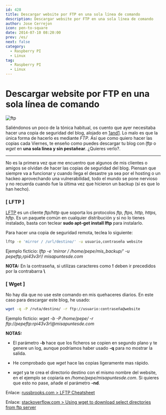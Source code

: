 ```yaml
---
id: 428
title: Descargar website por FTP en una sola línea de comando
description: Descargar website por FTP en una sola línea de comando
author: Jose Cerrejon
icon: pen-to-square
date: 2014-07-10 08:20:00
prev: /es/
next: false
category:
  - Raspberry PI
  - Linux
tag:
  - Raspberry PI
  - Linux
---
```


# Descargar website por FTP en una sola línea de comando

![ftp](/images/ftp.jpg)

Saliéndonos un poco de la tónica habitual, os cuento que ayer necesitaba hacer una copia de seguridad del blog, alojado en [1and1](http://www.1and1.es/?kwk=197391663&ac=OM.WE.WE930K223346T7073a). Lo malo es que la única forma de hacerlo es mediante *FTP*. Así que como quiero hacer las copias cada Viernes, te enseño como puedes descargar tu blog con *lftp* o *wget* en **una sola línea y sin pestañear**. ¿Quieres verlo?.

- - -
No es la primera vez que me encuentro que algunos de mis clientes o amigos se olvidan de hacer las copias de seguridad del blog. Piensan que siempre va a funcionar y cuando llega el desastre ya sea por el hosting o un hackeo aprovechando una vulnerabilidad, todo el mundo se pone nervioso y no recuerda cuando fue la última vez que hicieron un backup (si es que lo han hecho).

###  [ LFTP ]

[LFTP](http://lftp.yar.ru/) es un cliente *ftp/http* que soporta los protocolos *ftp, ftps, http, https, hftp*. Es un paquete común en cualquier distribución y si no lo tienes instalado, basta con teclear **sudo apt-get install lftp** para instalarlo.

Para hacer una copia de seguridad remota, teclea lo siguiente:

```bash
lftp -e 'mirror / /url/destino/' -u usuario,contraseña website
```

Ejemplo ficticio: *lftp -e 'mirror / /home/pepe/mis_backup/' -u pepeftp,rpi43v3r\\! misapuntesde.com*

**NOTA:** En la contraseña, si utilizas caracteres como **!** deben ir precedidos por la contrabarra **\\**

###  [ Wget ]

No hay día que no use este comando en mis quehaceres diarios. En este caso para descargar este blog, he usado:

```bash
wget -q -P /ruta/destino/ -r ftp://usuario:contraseña@website
```

Ejemplo ficticio: *wget -b -P /home/pepe/ -r ftp://pepeftp:rpi43v3r\!@misapuntesde.com*

**NOTAS:** 

* El parámetro **-b** hace que los ficheros se copien en segundo plano y te genere un log, aunque podríamos haber usado **-q** para no mostrar la salida.

* He comprobado que *wget* hace las copias ligeramente mas rápido.

* *wget* ya te crea el directorio destino con el mismo nombre del website, en el ejemplo se copiaría en */home/pepe/misapuntesde.com*. Si quieres que esto no pase, añade el parámetro **-nd**.

Enlace: [russbrooks.com > LFTP Cheatsheet](http://russbrooks.com/2010/11/19/lftp-cheetsheet)

Enlace: [stackoverflow.com > Using wget to download select directories from ftp server](http://stackoverflow.com/questions/20751286/using-wget-to-download-select-directories-from-ftp-server)

